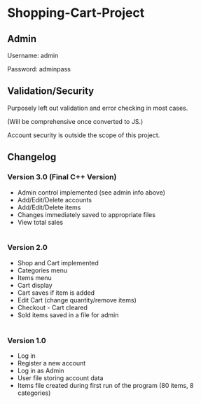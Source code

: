 # Shopping-Cart-Project

## Admin

  Username: admin

  Password: adminpass
  

## Validation/Security

  Purposely left out validation and error checking in most cases.

  (Will be comprehensive once converted to JS.)


  Account security is outside the scope of this project.
  

## Changelog

  ### Version 3.0 (Final C++ Version)
  - Admin control implemented (see admin info above)
  - Add/Edit/Delete accounts
  - Add/Edit/Delete items
  - Changes immediately saved to appropriate files
  - View total sales<br><br>
    
  ### Version 2.0
  - Shop and Cart implemented
  - Categories menu
  - Items menu
  - Cart display
  - Cart saves if item is added
  - Edit Cart (change quantity/remove items)
  - Checkout - Cart cleared
  - Sold items saved in a file for admin<br><br>

  ### Version 1.0
  - Log in
  - Register a new account
  - Log in as Admin
  - User file storing account data
  - Items file created during first run of the program (80 items, 8 categories)
